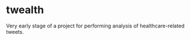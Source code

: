 twealth
=======

Very early stage of a project for performing analysis of healthcare-related tweets.
